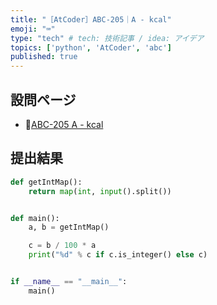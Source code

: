 ```yaml
---
title: "［AtCoder］ABC-205｜A - kcal"
emoji: "⌨️"
type: "tech" # tech: 技術記事 / idea: アイデア
topics: ['python', 'AtCoder', 'abc']
published: true
---
```


## 設問ページ

- 🔗[ABC-205 A - kcal](https://atcoder.jp/contests/abc205/tasks/abc205_a)

## 提出結果

```python
def getIntMap():
    return map(int, input().split())


def main():
    a, b = getIntMap()

    c = b / 100 * a
    print("%d" % c if c.is_integer() else c)


if __name__ == "__main__":
    main()
```
